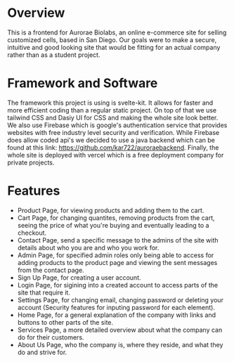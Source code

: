 # Overview
This is a frontend for Aurorae Biolabs, an online e-commerce site for selling customized cells, based in San Diego. Our goals were to make a secure, intuitive and good looking site that would be fitting for an actual company rather than as a student project.

# Framework and Software
The framework this project is using is svelte-kit. It allows for faster and more efficient coding than a regular static project. On top of that we use tailwind CSS and Dasiy UI for CSS and making the whole site look better. We also use Firebase which is google's authentication service that provides websites with free industry level security and verification. While Firebase does allow coded api's we decided to use a java backend which can be found at this link: https://github.com/kar722/auroraebackend. Finally, the whole site is deployed with vercel which is a free deployment company for private projects.

# Features
- Product Page, for viewing products and adding them to the cart.
- Cart Page, for changing quantites, removing products from the cart, seeing the price of what you're buying and eventually leading to a checkout.
- Contact Page, send a specific message to the admins of the site with details about who you are and who you work for.
- Admin Page, for specified admin roles only being able to access for adding products to the product page and viewing the sent messages from the contact page.
- Sign Up Page, for creating a user account.
- Login Page, for sigining into a created account to access parts of the site that require it.
- Settings Page, for changing email, changing password or deleting your account (Security features for inputing password for each element).
- Home Page, for a general explanation of the company with links and buttons to other parts of the site.
- Services Page, a more detailed overview about what the company can do for their customers.
- About Us Page, who the company is, where they reside, and what they do and strive for.
